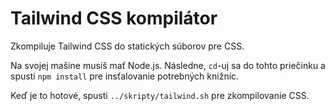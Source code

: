 # Tailwind CSS kompilátor

Zkompiluje Tailwind CSS do statických súborov pre CSS.

Na svojej mašine musíš mať Node.js. Následne, `cd`-uj sa do tohto priečinku a spusti `npm install` pre insťalovanie potrebných knižníc.

Keď je to hotové, spusti `../skripty/tailwind.sh` pre zkompilovanie CSS.
